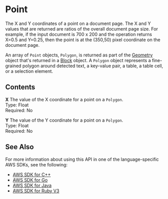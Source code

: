 # Point<a name="API_Point"></a>

The X and Y coordinates of a point on a document page\. The X and Y values that are returned are ratios of the overall document page size\. For example, if the input document is 700 x 200 and the operation returns X=0\.5 and Y=0\.25, then the point is at the \(350,50\) pixel coordinate on the document page\.

An array of `Point` objects, `Polygon`, is returned as part of the [Geometry](API_Geometry.md) object that's returned in a [Block](API_Block.md) object\. A `Polygon` object represents a fine\-grained polygon around detected text, a key\-value pair, a table, a table cell, or a selection element\. 

## Contents<a name="API_Point_Contents"></a>

 **X**   <a name="Textract-Type-Point-X"></a>
The value of the X coordinate for a point on a `Polygon`\.  
Type: Float  
Required: No

 **Y**   <a name="Textract-Type-Point-Y"></a>
The value of the Y coordinate for a point on a `Polygon`\.  
Type: Float  
Required: No

## See Also<a name="API_Point_SeeAlso"></a>

For more information about using this API in one of the language\-specific AWS SDKs, see the following:
+  [AWS SDK for C\+\+](https://docs.aws.amazon.com/goto/SdkForCpp/textract-2018-06-27/Point) 
+  [AWS SDK for Go](https://docs.aws.amazon.com/goto/SdkForGoV1/textract-2018-06-27/Point) 
+  [AWS SDK for Java](https://docs.aws.amazon.com/goto/SdkForJava/textract-2018-06-27/Point) 
+  [AWS SDK for Ruby V3](https://docs.aws.amazon.com/goto/SdkForRubyV3/textract-2018-06-27/Point) 